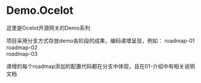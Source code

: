 # Demo.Ocelot

这里是Ocelot开源网关的Demo系列

项目采用分支方式存放demo各阶段的成果，编码递增呈现，例如：
  roadmap-01  
  roadmap-02  
  roadmap-03  
  
递增的每个roadmap添加的配置代码都在分支中体现，且在01-介绍中有相关说明文档
